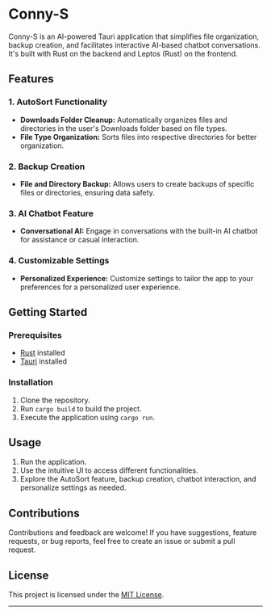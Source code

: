 # Conny-S

Conny-S is an AI-powered Tauri application that simplifies file organization, backup creation, and facilitates interactive AI-based chatbot conversations. It's built with Rust on the backend and Leptos (Rust) on the frontend.

## Features

### 1. AutoSort Functionality

- **Downloads Folder Cleanup:** Automatically organizes files and directories in the user's Downloads folder based on file types.
- **File Type Organization:** Sorts files into respective directories for better organization.

### 2. Backup Creation

- **File and Directory Backup:** Allows users to create backups of specific files or directories, ensuring data safety.

### 3. AI Chatbot Feature

- **Conversational AI:** Engage in conversations with the built-in AI chatbot for assistance or casual interaction.

### 4. Customizable Settings

- **Personalized Experience:** Customize settings to tailor the app to your preferences for a personalized user experience.

## Getting Started

### Prerequisites

- [Rust](https://www.rust-lang.org/) installed
- [Tauri](https://tauri.studio/en/) installed

### Installation

1. Clone the repository.
2. Run `cargo build` to build the project.
3. Execute the application using `cargo run`.

## Usage

1. Run the application.
2. Use the intuitive UI to access different functionalities.
3. Explore the AutoSort feature, backup creation, chatbot interaction, and personalize settings as needed.

## Contributions

Contributions and feedback are welcome! If you have suggestions, feature requests, or bug reports, feel free to create an issue or submit a pull request.

## License

This project is licensed under the [MIT License](LICENSE).

---
